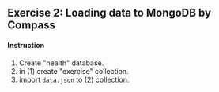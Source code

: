 <h2>Exercise 2: Loading data to MongoDB by Compass</h2>

<h4>Instruction</h4>

1. Create "health" database.
2. in (1) create "exercise" collection.
3. import `data.json` to (2) collection.
